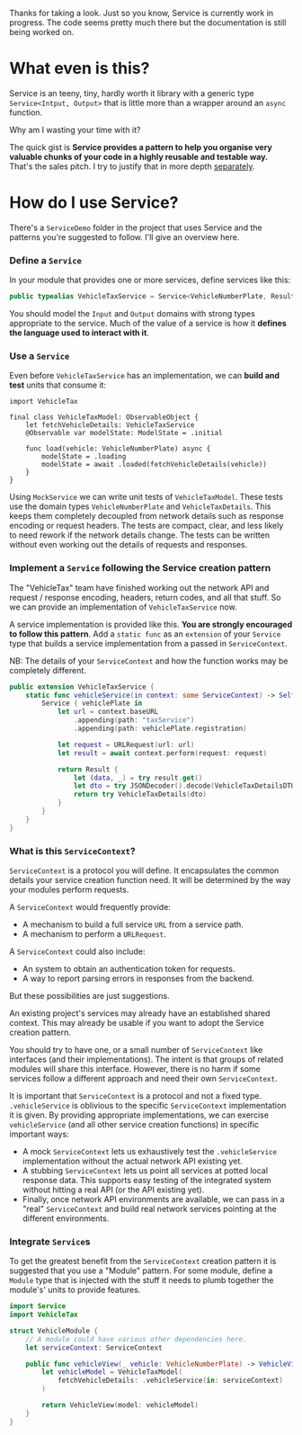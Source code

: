Thanks for taking a look. Just so you know, Service is currently work in progress. The code seems pretty much there but the documentation is still being worked on.

# What even is this?

Service is an teeny, tiny, hardly worth it library with a generic type `Service<Intput, Output>` that is little more than a wrapper around an `async` function.

Why am I wasting your time with it? 

The quick gist is **Service provides a pattern to help you organise very valuable chunks of your code in a highly reusable and testable way.** That's the sales pitch. I try to justify that in more depth [separately](/README2.md).


# How do I use Service?

There's a `ServiceDemo` folder in the project that uses Service and the patterns you're suggested to follow. I'll give an overview here.

### Define a `Service`

In your module that provides one or more services, define services like this:

```swift
public typealias VehicleTaxService = Service<VehicleNumberPlate, Result<VehicleTaxDetails, Error>>
```

You should model the `Input` and `Output` domains with strong types appropriate to the service. Much of the value of a service is how it **defines the language used to interact with it**.

### Use a `Service`

Even before `VehicleTaxService` has an implementation, we can **build and test** units that consume it:

```
import VehicleTax

final class VehicleTaxModel: ObservableObject {
    let fetchVehicleDetails: VehicleTaxService
    @Observable var modelState: ModelState = .initial

    func load(vehicle: VehicleNumberPlate) async {
        modelState = .loading
        modelState = await .loaded(fetchVehicleDetails(vehicle))
    }
}
```

Using `MockService` we can write unit tests of `VehicleTaxModel`. These tests use the domain types `VehicleNumberPlate` and `VehicleTaxDetails`. This keeps them completely decoupled from network details such as response encoding or request headers. The tests are compact, clear, and less likely to need rework if the network details change. The tests can be written without even working out the details of requests and responses.

### Implement a `Service` following the Service creation pattern

The "VehicleTax" team have finished working out the network API and request / response encoding, headers, return codes, and all that stuff. So we can provide an implementation of `VehicleTaxService` now.

A service implementation is provided like this. **You are strongly encouraged to follow this pattern**. Add a `static func` as an `extension` of your `Service` type that builds a service implementation from a passed in `ServiceContext`. 

NB: The details of your `ServiceContext` and how the function works may be completely different. 

```swift
public extension VehicleTaxService {
    static func vehicleService(in context: some ServiceContext) -> Self {
        Service { vehiclePlate in
            let url = context.baseURL
                .appending(path: "taxService")
                .appending(path: vehiclePlate.registration)

            let request = URLRequest(url: url)
            let result = await context.perform(request: request)

            return Result {
                let (data, _) = try result.get()
                let dto = try JSONDecoder().decode(VehicleTaxDetailsDTO.self, from: data)
                return try VehicleTaxDetails(dto)
            }
        }
    }
}
``` 

### What is this `ServiceContext`?

`ServiceContext` is a protocol you will define. It encapsulates the common details your service creation function need. It will be determined by the way your modules perform requests. 

A `ServiceContext` would frequently provide:

* A mechanism to build a full service `URL` from a service path.
* A mechanism to perform a `URLRequest`.

A `ServiceContext` could also include:

* An system to obtain an authentication token for requests.
* A way to report parsing errors in responses from the backend.

But these possibilities are just suggestions. 

An existing project's services may already have an established shared context. This may already be usable if you want to adopt the Service creation pattern.

You should try to have one, or a small number of `ServiceContext` like interfaces (and their implementations). The intent is that groups of related modules will share this interface. However, there is no harm if some services follow a different approach and need their own `ServiceContext`.

It is important that `ServiceContext` is a protocol and not a fixed type. `.vehicleService` is oblivious to the specific `ServiceContext` implementation it is given. By providing appropriate implementations, we can exercise `vehicleService` (and all other service creation functions) in specific important ways:

* A mock `ServiceContext` lets us exhaustively test the `.vehicleService` implementation without the actual network API existing yet.
* A stubbing `ServiceContext` lets us point all services at potted local response data. This supports easy testing of the integrated system without hitting a real API (or the API existing yet). 
* Finally, once network API environments are available, we can pass in a "real" `ServiceContext` and build real network services pointing at the different environments.


### Integrate `Service`s

To get the greatest benefit from the `ServiceContext` creation pattern it is suggested that you use a "Module" pattern. For some module, define a `Module` type that is injected with the stuff it needs to plumb together the module's' units to provide features.

```swift
import Service
import VehicleTax

struct VehicleModule {
    // A module could have various other dependencies here.
    let serviceContext: ServiceContext

    public func vehicleView(_ vehicle: VehicleNumberPlate) -> VehicleView {
        let vehicleModel = VehicleTaxModel(
            fetchVehicleDetails: .vehicleService(in: serviceContext)
        )

        return VehicleView(model: vehicleModel)
    }
}
```


